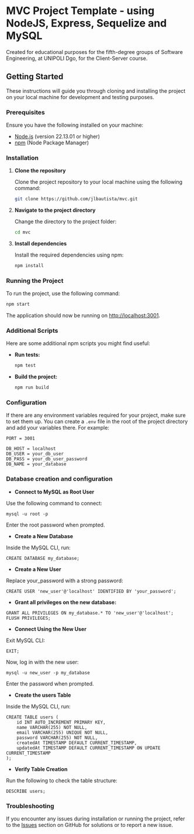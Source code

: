 # MVC Project Template - using NodeJS, Express, Sequelize and MySQL
Created for educational purposes for the fifth-degree groups of Software Engineering, at UNIPOLI Dgo, for the Client-Server course.

## Getting Started

These instructions will guide you through cloning and installing the project on your local machine for development and testing purposes.

### Prerequisites

Ensure you have the following installed on your machine:

- [Node.js](https://nodejs.org/) (version 22.13.01 or higher)
- [npm](https://www.npmjs.com/) (Node Package Manager)

### Installation

1. **Clone the repository**

    Clone the project repository to your local machine using the following command:

    ```bash
    git clone https://github.com/jlbautista/mvc.git
    ```

2. **Navigate to the project directory**

    Change the directory to the project folder:

    ```bash
    cd mvc
    ```

3. **Install dependencies**

    Install the required dependencies using npm:

    ```bash
    npm install
    ```

### Running the Project

To run the project, use the following command:

```bash
npm start
```

The application should now be running on [http://localhost:3001](http://localhost:3001).

### Additional Scripts

Here are some additional npm scripts you might find useful:

- **Run tests:**

    ```bash
    npm test
    ```

- **Build the project:**

    ```bash
    npm run build
    ```

### Configuration

If there are any environment variables required for your project, make sure to set them up. You can create a `.env` file in the root of the project directory and add your variables there. For example:

```
PORT = 3001

DB_HOST = localhost
DB_USER = your_db_user
DB_PASS = your_db_user_password
DB_NAME = your_database
```

### Database creation and configuration

- **Connect to MySQL as Root User**

Use the following command to connect:

```
mysql -u root -p
````

Enter the root password when prompted.

- **Create a New Database**

Inside the MySQL CLI, run:

```
CREATE DATABASE my_database;
````

- **Create a New User**

Replace your_password with a strong password:

```
CREATE USER 'new_user'@'localhost' IDENTIFIED BY 'your_password';
```

- **Grant all privileges on the new database:**

```
GRANT ALL PRIVILEGES ON my_database.* TO 'new_user'@'localhost';
FLUSH PRIVILEGES;
```

- **Connect Using the New User**

Exit MySQL CLI:

```
EXIT;
```

Now, log in with the new user:

```
mysql -u new_user -p my_database
```

Enter the password when prompted.

- **Create the users Table**

Inside the MySQL CLI, run:

```
CREATE TABLE users (
    id INT AUTO_INCREMENT PRIMARY KEY,
    name VARCHAR(255) NOT NULL,
    email VARCHAR(255) UNIQUE NOT NULL,
    password VARCHAR(255) NOT NULL,
    createdAt TIMESTAMP DEFAULT CURRENT_TIMESTAMP,
    updatedAt TIMESTAMP DEFAULT CURRENT_TIMESTAMP ON UPDATE CURRENT_TIMESTAMP
);
```

- **Verify Table Creation**

Run the following to check the table structure:

```
DESCRIBE users;
```

### Troubleshooting

If you encounter any issues during installation or running the project, refer to the [Issues](https://github.com/jlbautista/mvc_5a/issues) section on GitHub for solutions or to report a new issue.
